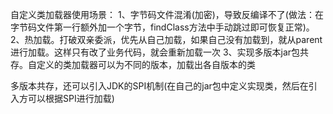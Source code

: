 自定义类加载器使用场景：
1、字节码文件混淆(加密)，导致反编译不了(做法：在字节码文件第一行额外加一个字节，findClass方法中手动跳过即可恢复正常)。
2、热加载。打破双亲委派，优先从自己加载，如果自己没有加载到，就从parent进行加载。这样只有改了业务代码，就会重新加载一次
3、实现多版本jar包共存。自定义的类加载器可以为不同的版本，加载出各自版本的类

多版本共存，还可以引入JDK的SPI机制(在自己的jar包中定义实现类，然后在引入方可以根据SPI进行加载)
